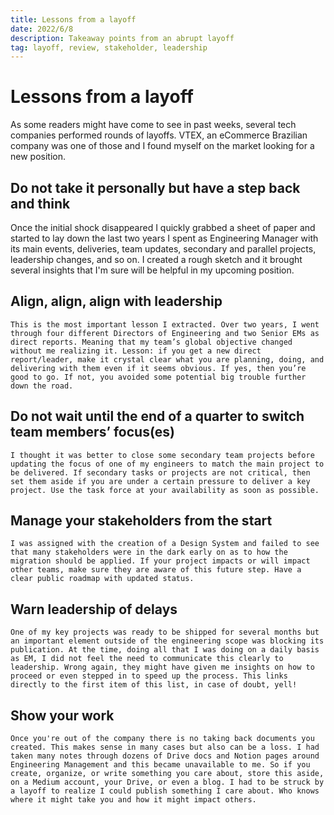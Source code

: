 ```yaml
---
title: Lessons from a layoff
date: 2022/6/8
description: Takeaway points from an abrupt layoff
tag: layoff, review, stakeholder, leadership
---
```


# Lessons from a layoff

As some readers might have come to see in past weeks, several tech companies performed rounds of layoffs. VTEX, an eCommerce Brazilian company was one of those and I found myself on the market looking for a new position.

## Do not take it personally but have a step back and think

Once the initial shock disappeared I quickly grabbed a sheet of paper and started to lay down the last two years I spent as Engineering Manager with its main events, deliveries, team updates, secondary and parallel projects, leadership changes, and so on. I created a rough sketch and it brought several insights that I'm sure will be helpful in my upcoming position.

## Align, align, align with leadership

    This is the most important lesson I extracted. Over two years, I went through four different Directors of Engineering and two Senior EMs as direct reports. Meaning that my team’s global objective changed without me realizing it. Lesson: if you get a new direct report/leader, make it crystal clear what you are planning, doing, and delivering with them even if it seems obvious. If yes, then you’re good to go. If not, you avoided some potential big trouble further down the road.

## Do not wait until the end of a quarter to switch team members’ focus(es)

    I thought it was better to close some secondary team projects before updating the focus of one of my engineers to match the main project to be delivered. If secondary tasks or projects are not critical, then set them aside if you are under a certain pressure to deliver a key project. Use the task force at your availability as soon as possible.

## Manage your stakeholders from the start

    I was assigned with the creation of a Design System and failed to see that many stakeholders were in the dark early on as to how the migration should be applied. If your project impacts or will impact other teams, make sure they are aware of this future step. Have a clear public roadmap with updated status.

## Warn leadership of delays

    One of my key projects was ready to be shipped for several months but an important element outside of the engineering scope was blocking its publication. At the time, doing all that I was doing on a daily basis as EM, I did not feel the need to communicate this clearly to leadership. Wrong again, they might have given me insights on how to proceed or even stepped in to speed up the process. This links directly to the first item of this list, in case of doubt, yell!

## Show your work

    Once you're out of the company there is no taking back documents you created. This makes sense in many cases but also can be a loss. I had taken many notes through dozens of Drive docs and Notion pages around Engineering Management and this became unavailable to me. So if you create, organize, or write something you care about, store this aside, on a Medium account, your Drive, or even a blog. I had to be struck by a layoff to realize I could publish something I care about. Who knows where it might take you and how it might impact others.
